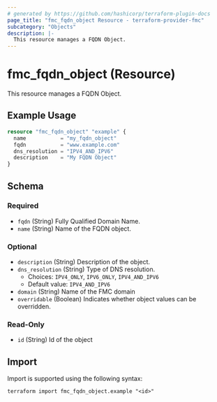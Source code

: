 ```yaml
---
# generated by https://github.com/hashicorp/terraform-plugin-docs
page_title: "fmc_fqdn_object Resource - terraform-provider-fmc"
subcategory: "Objects"
description: |-
  This resource manages a FQDN Object.
---
```


# fmc_fqdn_object (Resource)

This resource manages a FQDN Object.

## Example Usage

```terraform
resource "fmc_fqdn_object" "example" {
  name           = "my_fqdn_object"
  fqdn           = "www.example.com"
  dns_resolution = "IPV4_AND_IPV6"
  description    = "My FQDN Object"
}
```

<!-- schema generated by tfplugindocs -->
## Schema

### Required

- `fqdn` (String) Fully Qualified Domain Name.
- `name` (String) Name of the FQDN object.

### Optional

- `description` (String) Description of the object.
- `dns_resolution` (String) Type of DNS resolution.
  - Choices: `IPV4_ONLY`, `IPV6_ONLY`, `IPV4_AND_IPV6`
  - Default value: `IPV4_AND_IPV6`
- `domain` (String) Name of the FMC domain
- `overridable` (Boolean) Indicates whether object values can be overridden.

### Read-Only

- `id` (String) Id of the object

## Import

Import is supported using the following syntax:

```shell
terraform import fmc_fqdn_object.example "<id>"
```
